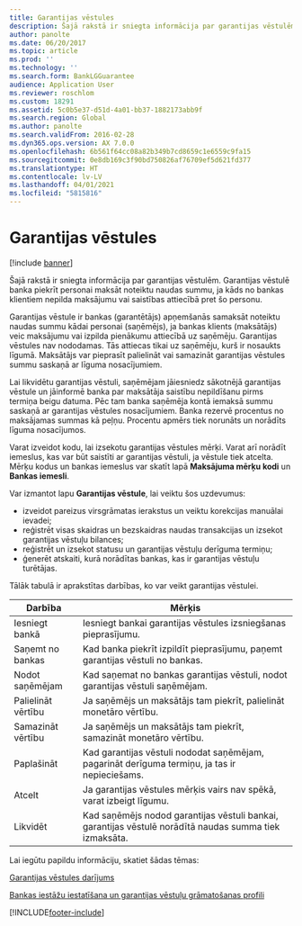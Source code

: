 ```yaml
---
title: Garantijas vēstules
description: Šajā rakstā ir sniegta informācija par garantijas vēstulēm. Garantijas vēstulē banka piekrīt personai maksāt noteiktu naudas summu, ja kāds no bankas klientiem nepilda maksājumu vai saistības attiecībā pret šo personu.
author: panolte
ms.date: 06/20/2017
ms.topic: article
ms.prod: ''
ms.technology: ''
ms.search.form: BankLGGuarantee
audience: Application User
ms.reviewer: roschlom
ms.custom: 18291
ms.assetid: 5c0b5e37-d51d-4a01-bb37-1882173abb9f
ms.search.region: Global
ms.author: panolte
ms.search.validFrom: 2016-02-28
ms.dyn365.ops.version: AX 7.0.0
ms.openlocfilehash: 6b561f64cc08a82b349b7cd8659c1e6559c9fa15
ms.sourcegitcommit: 0e8db169c3f90bd750826af76709ef5d621fd377
ms.translationtype: HT
ms.contentlocale: lv-LV
ms.lasthandoff: 04/01/2021
ms.locfileid: "5815816"
---
```

# <a name="letters-of-guarantee"></a>Garantijas vēstules

[!include [banner](../includes/banner.md)]

Šajā rakstā ir sniegta informācija par garantijas vēstulēm. Garantijas vēstulē banka piekrīt personai maksāt noteiktu naudas summu, ja kāds no bankas klientiem nepilda maksājumu vai saistības attiecībā pret šo personu. 

Garantijas vēstule ir bankas (garantētājs) apņemšanās samaksāt noteiktu naudas summu kādai personai (saņēmējs), ja bankas klients (maksātājs) veic maksājumu vai izpilda pienākumu attiecībā uz saņēmēju. Garantijas vēstules nav nododamas. Tās attiecas tikai uz saņēmēju, kurš ir nosaukts līgumā. Maksātājs var pieprasīt palielināt vai samazināt garantijas vēstules summu saskaņā ar līguma nosacījumiem. 

Lai likvidētu garantijas vēstuli, saņēmējam jāiesniedz sākotnējā garantijas vēstule un jāinformē banka par maksātāja saistību nepildīšanu pirms termiņa beigu datuma. Pēc tam banka saņēmēja kontā iemaksā summu saskaņā ar garantijas vēstules nosacījumiem. Banka rezervē procentus no maksājamas summas kā peļņu. Procentu apmērs tiek norunāts un norādīts līguma nosacījumos. 

Varat izveidot kodu, lai izsekotu garantijas vēstules mērķi. Varat arī norādīt iemeslus, kas var būt saistīti ar garantijas vēstuli, ja vēstule tiek atcelta. Mērķu kodus un bankas iemeslus var skatīt lapā **Maksājuma mērķu kodi** un **Bankas iemesli**. 

Var izmantot lapu **Garantijas vēstule**, lai veiktu šos uzdevumus:

-   izveidot pareizus virsgrāmatas ierakstus un veiktu korekcijas manuālai ievadei;
-   reģistrēt visas skaidras un bezskaidras naudas transakcijas un izsekot garantijas vēstuļu bilances;
-   reģistrēt un izsekot statusu un garantijas vēstuļu derīguma termiņu;
-   ģenerēt atskaiti, kurā norādītas bankas, kas ir garantijas vēstuļu turētājas.

Tālāk tabulā ir aprakstītas darbības, ko var veikt garantijas vēstulei.

| Darbība              | Mērķis                                                                                                                   |
|---------------------|---------------------------------------------------------------------------------------------------------------------------|
| Iesniegt bankā      | Iesniegt bankai garantijas vēstules izsniegšanas pieprasījumu.                                                                       |
| Saņemt no bankas   | Kad banka piekrīt izpildīt pieprasījumu, paņemt garantijas vēstuli no bankas.                            |
| Nodot saņēmējam | Kad saņemat no bankas garantijas vēstuli, nodot garantijas vēstuli saņēmējam.              |
| Palielināt vērtību      | Ja saņēmējs un maksātājs tam piekrīt, palielināt monetāro vērtību.                                                  |
| Samazināt vērtību      | Ja saņēmējs un maksātājs tam piekrīt, samazināt monetāro vērtību.                                                  |
| Paplašināt              | Kad garantijas vēstuli nododat saņēmējam, pagarināt derīguma termiņu, ja tas ir nepieciešams. |
| Atcelt              | Ja garantijas vēstules mērķis vairs nav spēkā, varat izbeigt līgumu.                  |
| Likvidēt           | Kad saņēmējs nodod garantijas vēstuli bankai, garantijas vēstulē norādītā naudas summa tiek izmaksāta.                      |


Lai iegūtu papildu informāciju, skatiet šādas tēmas:

[Garantijas vēstules darījums](tasks/letter-guarantee-transaction.md)

[Bankas iestāžu iestatīšana un garantijas vēstuļu grāmatošanas profili](tasks/set-up-bank-facilities-posting-profiles.md)




[!INCLUDE[footer-include](../../includes/footer-banner.md)]
